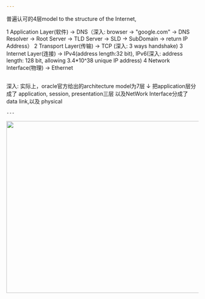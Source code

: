 ```yaml
---
```
普遍认可的4层model
to the structure of the Internet,

1 Application Layer(软件)  -> DNS（深入: browser -> "google.com" -> DNS Resolver -> 
                                  Root Server -> TLD Server -> SLD -> SubDomain -> return IP Address）
2 Transport Layer(传输)    -> TCP (深入: 3 ways handshake)
3 Internet Layer(连接)     -> IPv4(address length:32 bit), IPv6(深入: address length: 128 bit, allowing 3.4*10^38 unique IP address)
4 Network Interface(物理)  -> Ethernet 
```
```
深入:
  实际上，oracle官方给出的architecture model为7层 ↓
  把application层分成了 application, session, presentation三层
  以及NetWork Interface分成了 data link,以及 physical
```
---
```


<p align="center">
  <img src="https://raw.githubusercontent.com/IDGAQ/Super_Cool_Notes/main/7%E5%B1%82TCP.JPG" width="1000" height="450">
</p>
